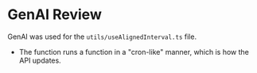 # GenAI Review

GenAI was used for the `utils/useAlignedInterval.ts` file.
  - The function runs a function in a "cron-like" manner, which is how the API updates.